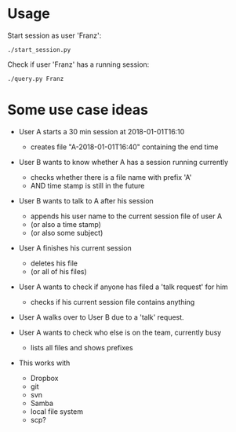 # Usage

Start session as user 'Franz':
```
./start_session.py
```

Check if user 'Franz' has a running session:
```
./query.py Franz
```

# Some use case ideas
- User A starts a 30 min session at 2018-01-01T16:10
	- creates file "A-2018-01-01T16:40" containing the end time

- User B wants to know whether A has a session running currently
	- checks whether there is a file name with prefix 'A'
	- AND time stamp is still in the future

- User B wants to talk to A after his session
	- appends his user name to the current session file of user A
	- (or also a time stamp)
	- (or also some subject)

- User A finishes his current session
	- deletes his file
	- (or all of his files)

- User A wants to check if anyone has filed a 'talk request' for him
	- checks if his current session file contains anything

- User A walks over to User B due to a 'talk' request.

- User A wants to check who else is on the team, currently busy
	- lists all files and shows prefixes

- This works with
	- Dropbox
	- git
	- svn
	- Samba
	- local file system
	- scp?
